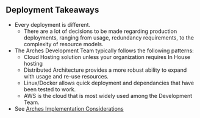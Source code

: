 ## Deployment Takeaways

-   Every deployment is different. 
    -   There are a lot of decisions to be made regarding production deployments, ranging from usage, redundancy requirements, to the complexity of resource models.
-   The Arches Development Team typically follows the following patterns:
    -   Cloud Hosting solution unless your organization requires In House hosting
    -   Distributed Architecture provides a more robust ability to expand with usage and re-use resources.
    -   Linux/Docker allows quick deployment and dependancies that have been tested to work.
    -   AWS is the cloud that is most widely used among the Development Team.
-   See [Arches Implementation Considerations](https://www.archesproject.org/implementation-considerations/)
